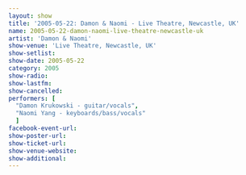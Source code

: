 ```yaml
---
layout: show
title: '2005-05-22: Damon & Naomi - Live Theatre, Newcastle, UK'
name: 2005-05-22-damon-naomi-live-theatre-newcastle-uk
artist: 'Damon & Naomi'
show-venue: 'Live Theatre, Newcastle, UK'
show-setlist: 
show-date: 2005-05-22
category: 2005
show-radio: 
show-lastfm: 
show-cancelled: 
performers: [
  "Damon Krukowski - guitar/vocals",
  "Naomi Yang - keyboards/bass/vocals"
  ]
facebook-event-url: 
show-poster-url: 
show-ticket-url: 
show-venue-website: 
show-additional: 
---
```


